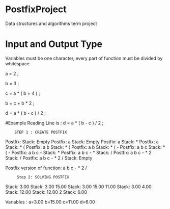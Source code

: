 # PostfixProject
Data structures and algorithms term project

# Input and Output Type

Variables must be one character, every part of function must be divided by whitespace

a = 2 ;

b = 3 ;

c = a * ( b + 4 ) ;

b = c + b * 2 ;

d = a * ( b - c ) / 2 ;

#Example
	Reading Line is : d = a * ( b - c ) / 2 ;

        STEP 1 : CREATE POSTFIX

Postfix:                                          Stack: Empty
Postfix: a                                        Stack: Empty
Postfix: a                                        Stack: *
Postfix: a                                        Stack: * (
Postfix: a b                                      Stack: * (
Postfix: a b                                      Stack: * ( -
Postfix: a b c                                    Stack: * ( -
Postfix: a b c -                                  Stack: *
Postfix: a b c - *                                Stack: /
Postfix: a b c - * 2                              Stack: /
Postfix: a b c - * 2 /                            Stack: Empty

Postfix version of function: a b c - * 2 /

         Step 2: SOLVING POSTFIX

Stack: 3.00
Stack: 3.00 15.00
Stack: 3.00 15.00 11.00
Stack: 3.00 4.00
Stack: 12.00
Stack: 12.00 2
Stack: 6.00

Variables : a=3.00 b=15.00 c=11.00 d=6.00